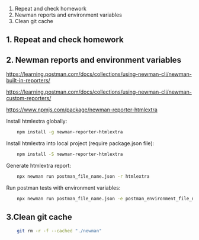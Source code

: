 1. Repeat and check homework
2. Newman reports and environment variables
3. Clean git cache

## 1. Repeat and check homework


## 2. Newman reports and environment variables

https://learning.postman.com/docs/collections/using-newman-cli/newman-built-in-reporters/  

https://learning.postman.com/docs/collections/using-newman-cli/newman-custom-reporters/  

https://www.npmjs.com/package/newman-reporter-htmlextra  


Install htmlextra globally:
```bash
    npm install -g newman-reporter-htmlextra
```

Install htmlextra into local project (require package.json file):
```bash
    npm install -S newman-reporter-htmlextra
```

Generate htmlextra report:
```bash
    npx newman run postman_file_name.json -r htmlextra
```

Run postman tests with environment variables:

```bash
    npx newman run postman_file_name.json -e postman_environment_file_name.json 
```

## 3.Clean git cache
```bash
    git rm -r -f --cached "./newman"
```
